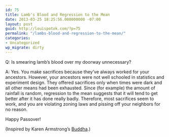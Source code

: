 ```yaml
---
id: 75
title: Lamb's Blood and Regression to the Mean
date: 2013-03-25 18:25:56.000000000 -07:00
layout: post
guid: http://louispotok.com/?p=75
permalink: "/lambs-blood-and-regression-to-the-mean/"
categories:
- Uncategorized
wp_migrate: dirty
---
```

Q: Is smearing lamb&#8217;s blood over my doorway unnecessary?

A: Yes. You make sacrifices because they&#8217;ve always worked for your ancestors. However, your ancestors were not well schooled in statistics and experiment design. They offered sacrifices only when times were dark and all other means had been exhausted. Since (for example) the amount of rainfall is random, regression to the mean suggests that it will tend to get better after it has done really badly. Therefore, most sacrifices seem to work, and you are violating zoning laws and pissing off your neighbors for no reason.

Happy Passover!

(Inspired by Karen Armstrong&#8217;s [Buddha](http://www.amazon.com/Buddha-Karen-Armstrong/dp/0143034367).)
